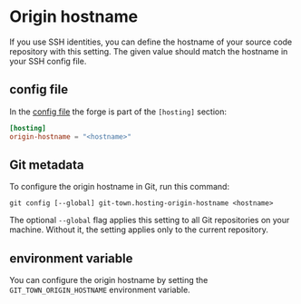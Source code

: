 # Origin hostname

If you use SSH identities, you can define the hostname of your source code
repository with this setting. The given value should match the hostname in your
SSH config file.

## config file

In the [config file](../configuration-file.md) the forge is part of the
`[hosting]` section:

```toml
[hosting]
origin-hostname = "<hostname>"
```

## Git metadata

To configure the origin hostname in Git, run this command:

```wrap
git config [--global] git-town.hosting-origin-hostname <hostname>
```

The optional `--global` flag applies this setting to all Git repositories on
your machine. Without it, the setting applies only to the current repository.

## environment variable

You can configure the origin hostname by setting the `GIT_TOWN_ORIGIN_HOSTNAME`
environment variable.
